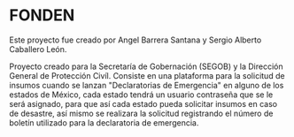 # FONDEN

Este proyecto fue creado por Angel Barrera Santana y Sergio Alberto Caballero León.

Proyecto creado para la Secretaría de Gobernación (SEGOB) y la Dirección General de Protección Civíl.
Consiste en una plataforma para la solicitud de insumos cuando se lanzan "Declaratorias de Emergencia"
en alguno de los estados de México, cada estado tendrá un usuario contraseña que se le será asignado, para que así cada estado
pueda solicitar insumos en caso de desastre, así mismo se realizara la solicitud registrando el número de boletín utilizado para
la declaratoria de emergencia.
